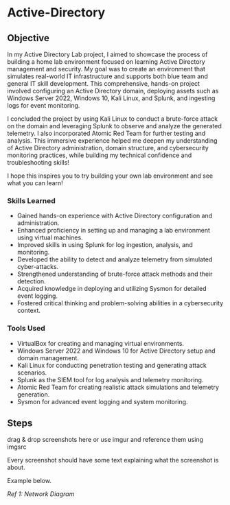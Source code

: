 # Active-Directory

## Objective

In my Active Directory Lab project, I aimed to showcase the process of building a home lab environment focused on learning Active Directory management and security. My goal was to create an environment that simulates real-world IT infrastructure and supports both blue team and general IT skill development. This comprehensive, hands-on project involved configuring an Active Directory domain, deploying assets such as Windows Server 2022, Windows 10, Kali Linux, and Splunk, and ingesting logs for event monitoring.

I concluded the project by using Kali Linux to conduct a brute-force attack on the domain and leveraging Splunk to observe and analyze the generated telemetry. I also incorporated Atomic Red Team for further testing and analysis. This immersive experience helped me deepen my understanding of Active Directory administration, domain structure, and cybersecurity monitoring practices, while building my technical confidence and troubleshooting skills!

I hope this inspires you to try building your own lab environment and see what you can learn!



### Skills Learned

- Gained hands-on experience with Active Directory configuration and administration.
- Enhanced proficiency in setting up and managing a lab environment using virtual machines.
- Improved skills in using Splunk for log ingestion, analysis, and monitoring.
- Developed the ability to detect and analyze telemetry from simulated cyber-attacks.
- Strengthened understanding of brute-force attack methods and their detection.
- Acquired knowledge in deploying and utilizing Sysmon for detailed event logging.
- Fostered critical thinking and problem-solving abilities in a cybersecurity context.

### Tools Used

- VirtualBox for creating and managing virtual environments.
- Windows Server 2022 and Windows 10 for Active Directory setup and domain management.
- Kali Linux for conducting penetration testing and generating attack scenarios.
- Splunk as the SIEM tool for log analysis and telemetry monitoring.
- Atomic Red Team for creating realistic attack simulations and telemetry generation.
- Sysmon for advanced event logging and system monitoring.

## Steps
drag & drop screenshots here or use imgur and reference them using imgsrc

Every screenshot should have some text explaining what the screenshot is about.

Example below.

*Ref 1: Network Diagram*
